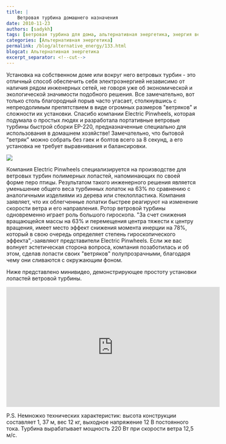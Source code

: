 ```yaml
---
title: |
    Ветровая турбина домашнего назначения
date: 2010-11-23
authors: [sadykh]
tags: [ветровая турбина для дома, альтернативная энергетика, энергия ветра, бытовой ветряк, electric pinwheels]
categories: [Альтернативная энергетика]
permalink: /blog/alternative_energy/133.html
blogcat: Альтернативная энергетика
excerpt_separator: <!--cut-->
---
```


Установка на собственном доме или вокруг него ветровых турбин - это отличный способ обеспечить себя электроэнергией независимо от наличия рядом инженерных сетей, не говоря уже об экономической и экологической значимости подобного решения. Все замечательно, вот только столь благородный порыв часто угасает, столкнувшись с непреодолимым препятствием в виде огромных размеров "ветряков" и сложности их установки. 
Спасибо компании Electric Pinwheels, которая подумала о простых людях и разработала портативные ветровые турбины быстрой сборки ЕР-220, предназначенные специально для использования в домашнем хозяйстве! Замечательно, что бытовой "ветряк" можно собрать без гаек и болтов всего за 8 секунд, а его установка не требует выравнивания и балансировки.


![](http://itw66.ru/uploads/images/00/00/05/2010/11/23/3c9016.jpg)


Компания Electric Pinwheels специализируется на производстве для ветровых турбин полимерных лопастей, напоминающих по своей форме перо птицы. Результатом такого инженерного решения является уменьшение общего веса турбинных лопаток на 63% по сравнению с аналогичными изделиями из дерева или стеклопластика. Компания заявляет, что их облегченные лопатки быстрее реагируют на изменение скорости ветра и его направления. 
Ротор ветровой турбины одновременно играет роль большого гироскопа. "За счет снижения вращающейся массы на 63% и перемещения центра тяжести к центру вращения, имеет место эффект снижения момента инерции на 78%, который в свою очередь определяет степень гироскопического эффекта",-заявляют представители Electric Pinwheels. Если же вас волнует эстетическая сторона вопроса, компания позаботилась и об этом, сделав лопасти своих "ветряков" полупрозрачными, благодаря чему они сливаются с окружающим фоном.

Ниже представлено минивидео, демонстрирующее простоту установки лопастей ветровой турбины.

<iframe width="560" height="315" src="https://www.youtube.com/embed/1X1L93IiLCI" title="YouTube video player" frameborder="0" allow="accelerometer; autoplay; clipboard-write; encrypted-media; gyroscope; picture-in-picture; web-share" allowfullscreen></iframe>

P.S. Немножко технических характеристик: высота конструкции составляет 1, 37 м, вес 12 кг, выходное напряжение 12 В постоянного тока. Турбина вырабатывает мощность 220 Вт при скорости ветра 12,5 м/с.
